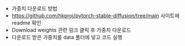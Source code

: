- 가중치 다운로드 방법
- https://github.com/hkproj/pytorch-stable-diffusion/tree/main 사이트에 readme 확인
- Download weights 관련 링크 클릭 후 가중치 다운로드
- 다운로드 받은 가중치를 data 폴더에 넣고 코드 실행 
